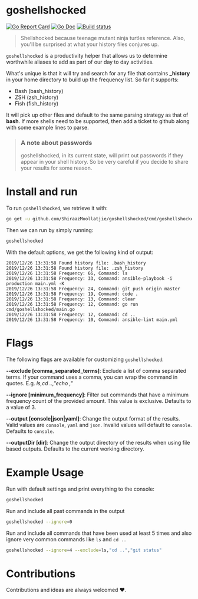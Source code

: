 # goshellshocked
[![Go Report Card](https://goreportcard.com/badge/github.com/ShiraazMoollatjie/goshellshocked?style=flat-square)](https://goreportcard.com/report/github.com/ShiraazMoollatjie/goshellshocked)
[![Go Doc](https://img.shields.io/badge/godoc-reference-blue.svg?style=flat-square)](http://godoc.org/github.com/ShiraazMoollatjie/goshellshocked)
[![Build status](https://ci.appveyor.com/api/projects/status/qiyndko2krd4ltep?svg=true)](https://ci.appveyor.com/project/ShiraazMoollatjie/goshellshocked)

> Shellshocked because teenage mutant ninja turtles reference. Also, you'll be surprised at what your history files conjures up.

`goshellshocked` is a productivity helper that allows us to determine worthwhile aliases to add as part of our day to day activities.

What's unique is that it will try and search for any file that contains **_history** in your home directory to build up the frequency list. So far it supports:

* Bash (bash_history)
* ZSH (zsh_history)
* Fish (fish_history)

It will pick up other files and default to the same parsing strategy as that of **bash**. If more shells need to be supported, then add a ticket to github along with some example lines to parse.

> ### A note about passwords
> goshellshocked, in its current state, will print out passwords if they appear in your shell history. So be very careful if you decide to share your results for some reason. 

# Install and run

To run `goshellshocked`, we retrieve it with:

```sh
go get -u github.com/ShiraazMoollatjie/goshellshocked/cmd/goshellshocked/
```

Then we can run by simply running:
```sh
goshellshocked
```

With the default options, we get the following kind of output:
```
2019/12/26 13:31:58 Found history file: .bash_history
2019/12/26 13:31:58 Found history file: .zsh_history
2019/12/26 13:31:58 Frequency: 66, Command: ls
2019/12/26 13:31:58 Frequency: 33, Command: ansible-playbook -i production main.yml -K
2019/12/26 13:31:58 Frequency: 24, Command: git push origin master
2019/12/26 13:31:58 Frequency: 19, Command: code .
2019/12/26 13:31:58 Frequency: 13, Command: clear
2019/12/26 13:31:58 Frequency: 12, Command: go run cmd/goshellshocked/main.go
2019/12/26 13:31:58 Frequency: 12, Command: cd ..
2019/12/26 13:31:58 Frequency: 10, Command: ansible-lint main.yml
```

# Flags

The following flags are available for customizing `goshellshocked`:

**--exclude [comma_separated_terms]**: Exclude a list of comma separated terms. If your command uses a comma, you can wrap the command in quotes. E.g. _ls,cd ..,"echo ,"_

**--ignore [minimum_frequency]**: Filter out commands that have a minimum frequency count of the provided amount. This value is exclusive. Defaults to a value of 3.

**--output [console|json|yaml]**: Change the output format of the results. Valid values are `console`, `yaml` and `json`. Invalid values will default to `console`. Defaults to `console`.

**--outputDir [dir]**: Change the output directory of the results when using file based outputs. Defaults to the current working directory.

# Example Usage

Run with default settings and print everything to the console:
```sh
goshellshocked
```

Run and include all past commands in the output
```sh
goshellshocked --ignore=0
```

Run and include all commands that have been used at least 5 times and also ignore very common commands like `ls` and `cd ..`
```sh
goshellshocked --ignore=4 --exclude=ls,"cd ..","git status"
```

# Contributions

Contributions and ideas are always welcomed ❤️.